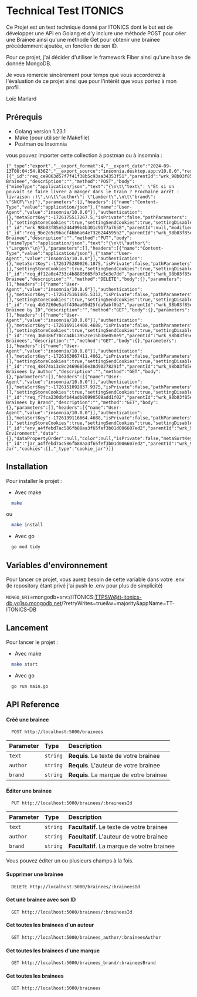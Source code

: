 
# Technical Test ITONICS


Ce Projet est un test technique donné par ITONICS dont le but est de développer une API en Golang et d'y inclure une méthode POST pour céer une Brainee ainsi qu'une méthode Get pour obtenir une brainee
précédemment ajoutée, en fonction de son ID.

Pour ce projet, j'ai décider d'utiliser le framework Fiber ainsi qu'une base de donnée MongoDB.

Je vous remercie sincèrement pour temps que vous accorderez à l'évaluation de ce projet ainsi que pour l'intérêt que vous portez à mon profil.

Loïc Marlard


## Prérequis

- Golang version 1.23.1
- Make (pour utiliser le Makefile)
- Postman ou Insomnia

vous pouvez importer cette collection à postman ou à insomnia :
```
{"_type":"export","__export_format":4,"__export_date":"2024-09-13T00:04:54.836Z","__export_source":"insomnia.desktop.app:v10.0.0","resources":[{"_id":"req_ce9063d57f7f41f38b5c93aa34353f51","parentId":"wrk_98b03f85e5244499b4b301c9177a7658","modified":1726179757384,"created":1726143403786,"url":"http://localhost:5000/brainees","name":"Create Brainee","description":"","method":"POST","body":{"mimeType":"application/json","text":"{\n\t\"text\": \"Et si on pouvait se faire livrer à manger dans le train ? Prochaine arrêt : livraison :)\",\n\t\"author\": \"Lambert\",\n\t\"brand\": \"SNCF\"\n}"},"parameters":[],"headers":[{"name":"Content-Type","value":"application/json"},{"name":"User-Agent","value":"insomnia/10.0.0"}],"authentication":{},"metaSortKey":-1726175517267.5,"isPrivate":false,"pathParameters":[],"settingStoreCookies":true,"settingSendCookies":true,"settingDisableRenderRequestBody":false,"settingEncodeUrl":true,"settingRebuildPath":true,"settingFollowRedirects":"global","_type":"request"},{"_id":"wrk_98b03f85e5244499b4b301c9177a7658","parentId":null,"modified":1726143395802,"created":1726143395802,"name":"TechnicalTestITONICS","description":"","scope":"collection","_type":"workspace"},{"_id":"req_9be2e5c9bacf4bb6a64e7326244595b2","parentId":"wrk_98b03f85e5244499b4b301c9177a7658","modified":1726179760957,"created":1726173619337,"url":"http://localhost:5000/brainees/66e3557ae720138fb5532a83","name":"Update Brainee","description":"","method":"PUT","body":{"mimeType":"application/json","text":"{\n\t\"author\": \"Largon\"\n}"},"parameters":[],"headers":[{"name":"Content-Type","value":"application/json"},{"name":"User-Agent","value":"insomnia/10.0.0"}],"authentication":{},"metaSortKey":-1726175280026.1875,"isPrivate":false,"pathParameters":[],"settingStoreCookies":true,"settingSendCookies":true,"settingDisableRenderRequestBody":false,"settingEncodeUrl":true,"settingRebuildPath":true,"settingFollowRedirects":"global","_type":"request"},{"_id":"req_df12a0c4733c4b8885665fb7e5e3e7dd","parentId":"wrk_98b03f85e5244499b4b301c9177a7658","modified":1726179773231,"created":1726177415198,"url":"http://localhost:5000/brainees/66e34d03700ac94c6c3fcb9c","name":"Delete Brainee","description":"","method":"DELETE","body":{},"parameters":[],"headers":[{"name":"User-Agent","value":"insomnia/10.0.0"}],"authentication":{},"metaSortKey":-1726175161405.5312,"isPrivate":false,"pathParameters":[],"settingStoreCookies":true,"settingSendCookies":true,"settingDisableRenderRequestBody":false,"settingEncodeUrl":true,"settingRebuildPath":true,"settingFollowRedirects":"global","_type":"request"},{"_id":"req_4b57260e5aff430aa09d25fda9abf0b2","parentId":"wrk_98b03f85e5244499b4b301c9177a7658","modified":1726182957487,"created":1726182949181,"url":"http://localhost:5000/brainees","name":"Get Brainee by ID","description":"","method":"GET","body":{},"parameters":[],"headers":[{"name":"User-Agent","value":"insomnia/10.0.0"}],"authentication":{},"metaSortKey":-1726169114408.4688,"isPrivate":false,"pathParameters":[],"settingStoreCookies":true,"settingSendCookies":true,"settingDisableRenderRequestBody":false,"settingEncodeUrl":true,"settingRebuildPath":true,"settingFollowRedirects":"global","_type":"request"},{"_id":"req_360386f70cca4b13952ce15b38e058e9","parentId":"wrk_98b03f85e5244499b4b301c9177a7658","modified":1726182938260,"created":1726182938260,"url":"http://localhost:5000/brainees","name":"Get Brainees","description":"","method":"GET","body":{},"parameters":[],"headers":[{"name":"User-Agent","value":"insomnia/10.0.0"}],"authentication":{},"metaSortKey":-1726163067411.4062,"isPrivate":false,"pathParameters":[],"settingStoreCookies":true,"settingSendCookies":true,"settingDisableRenderRequestBody":false,"settingEncodeUrl":true,"settingRebuildPath":true,"settingFollowRedirects":"global","_type":"request"},{"_id":"req_48474a13c0c24696850e38d90278291f","parentId":"wrk_98b03f85e5244499b4b301c9177a7658","modified":1726183024428,"created":1726180868553,"url":"http://localhost:5000/brainees_author/Largon","name":"Get Brainees by Author","description":"","method":"GET","body":{},"parameters":[],"headers":[{"name":"User-Agent","value":"insomnia/10.0.0"}],"authentication":{},"metaSortKey":-1726151092037.9375,"isPrivate":false,"pathParameters":[],"settingStoreCookies":true,"settingSendCookies":true,"settingDisableRenderRequestBody":false,"settingEncodeUrl":true,"settingRebuildPath":true,"settingFollowRedirects":"global","_type":"request"},{"_id":"req_f7fca230dbfb44adb80990509add1f02","parentId":"wrk_98b03f85e5244499b4b301c9177a7658","modified":1726183034112,"created":1726182899681,"url":"http://localhost:5000/brainees_brand/SNCF","name":"Get Brainees by Brand","description":"","method":"GET","body":{},"parameters":[],"headers":[{"name":"User-Agent","value":"insomnia/10.0.0"}],"authentication":{},"metaSortKey":-1726139116664.4688,"isPrivate":false,"pathParameters":[],"settingStoreCookies":true,"settingSendCookies":true,"settingDisableRenderRequestBody":false,"settingEncodeUrl":true,"settingRebuildPath":true,"settingFollowRedirects":"global","_type":"request"},{"_id":"env_a4ffebd7ac586fb88aa3f65fef3b01d006607ed2","parentId":"wrk_98b03f85e5244499b4b301c9177a7658","modified":1726143395803,"created":1726143395803,"name":"Base Environment","data":{},"dataPropertyOrder":null,"color":null,"isPrivate":false,"metaSortKey":1726143395803,"_type":"environment"},{"_id":"jar_a4ffebd7ac586fb88aa3f65fef3b01d006607ed2","parentId":"wrk_98b03f85e5244499b4b301c9177a7658","modified":1726143395804,"created":1726143395804,"name":"Default Jar","cookies":[],"_type":"cookie_jar"}]}
```


## Installation

Pour installer le projet :

- Avec make

```bash
  make 
```
ou
```bash
  make install
```
- Avec go

```bash
  go mod tidy
```

## Variables d'environnement

Pour lancer ce projet, vous aurez besoin de cette variable dans votre .env
(le repository étant privé j'ai push le .env pour plus de simplicité)

`MONGO_URI`=mongodb+srv://ITONICS:TTPSW@tt-itonics-db.yq1so.mongodb.net/?retryWrites=true&w=majority&appName=TT-ITONICS-DB

## Lancement

Pour lancer le projet :

- Avec make

```bash
  make start
```
- Avec go

```bash
  go run main.go
```


## API Reference

#### Créé une brainee

```http
  POST http://localhost:5000/brainees
```
| Parameter | Type     | Description                              |
|:----------| :------- |:-----------------------------------------|
| `text`    | `string` | **Requis**. Le texte de votre brainee    |
| `author`  | `string` | **Requis**. L'auteur de votre brainee  |
| `brand`   | `string` | **Requis**. La marque de votre brainee |

#### Éditer une brainee

```http
  PUT http://localhost:5000/brainees/:braineesId
```

| Parameter | Type     | Description                                |
|:----------| :------- |:-------------------------------------------|
| `text`    | `string` | **Facultatif**. Le texte de votre brainee  |
| `author`  | `string` | **Facultatif**. L'auteur de votre brainee  |
| `brand`   | `string` | **Facultatif**. La marque de votre brainee |

Vous pouvez éditer un ou plusieurs champs à la fois.

#### Supprimer une brainee

```http
  DELETE http://localhost:5000/brainees/:braineesId
```

#### Get une brainee avec son ID

```http
  GET http://localhost:5000/brainees/:braineesId
```

#### Get toutes les brainees d'un auteur

```http
  GET http://localhost:5000/brainees_author/:braineesAuthor
```

#### Get toutes les brainees d'une marque

```http
  GET http://localhost:5000/brainees_brand/:braineesBrand
```
#### Get toutes les brainees

```http
  GET http://localhost:5000/brainees
```